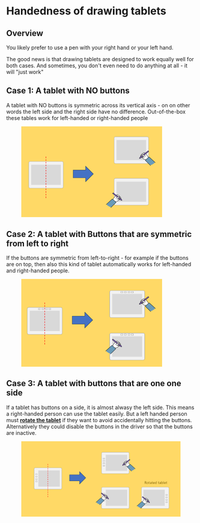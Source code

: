 # Handedness of drawing tablets



## Overview

You likely prefer to use a pen with your right hand or your left hand.

The good news is that drawing tablets are designed to work equally well for both cases. And sometimes, you don't even need to do anything at all - it will "just work"

## Case 1: A tablet with NO buttons

A tablet with NO buttons is symmetric across its vertical axis - on on other words the left side and the right side have no difference. Out-of-the-box these tables work for left-handed or right-handed people

<div align="left">

<figure><img src="../../.gitbook/assets/image (484).png" alt="" width="375"><figcaption></figcaption></figure>

</div>

## Case 2: A tablet with Buttons that are symmetric from left to right

If the buttons are symmetric from left-to-right - for example if the buttons are on top, then also this kind of tablet automatically works for left-handed and right-handed people.&#x20;

<div align="left">

<figure><img src="../../.gitbook/assets/image (485).png" alt="" width="375"><figcaption></figcaption></figure>

</div>

## Case 3: A tablet with buttons that are one one side&#x20;

If a tablet has buttons on a side, it is almost alwasy the left side. This means a right-handed person can use the tablet easily. But a left handed person must [**rotate the tablet**](rotating-a-drawing-tablet.md) if they want to avoid accidentally hitting the buttons. Alternatively they could disable the buttons in the driver so that the buttons are inactive.

<div align="left">

<figure><img src="../../.gitbook/assets/image (486).png" alt="" width="563"><figcaption></figcaption></figure>

</div>

